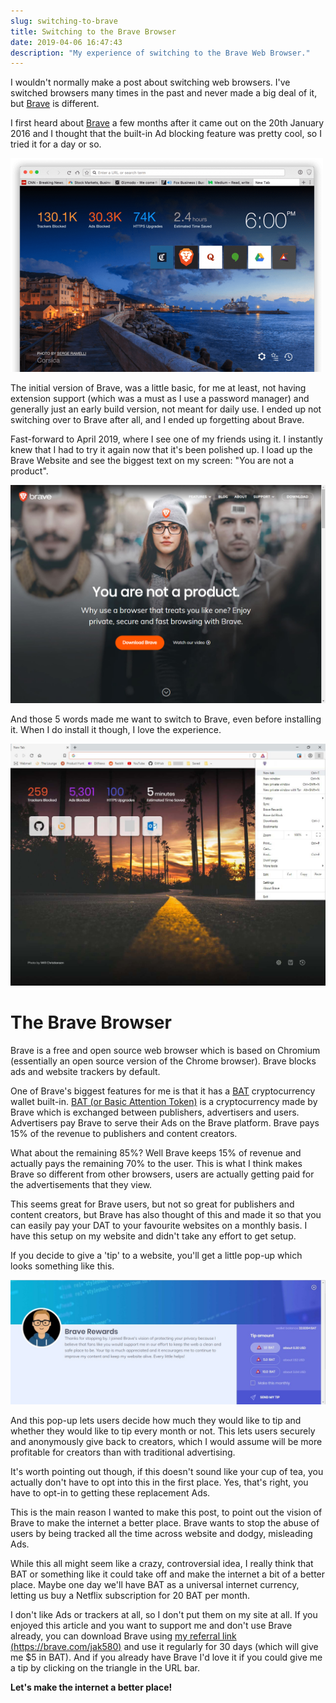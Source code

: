 ```yaml
---
slug: switching-to-brave
title: Switching to the Brave Browser
date: 2019-04-06 16:47:43
description: "My experience of switching to the Brave Web Browser."
---
```

I wouldn't normally make a post about switching web browsers. I've switched browsers many times in the past and never made a big deal of it, but [Brave](https://brave.com/) is different.

I first heard about [Brave](https://brave.com/) a few months after it came out on the 20th January 2016 and I thought that the built-in Ad blocking feature was pretty cool, so I tried it for a day or so.

![Old Brave Browser](./2019-04-06-switching-to-brave/old-brave.png)

The initial version of Brave, was a little basic, for me at least, not having extension support (which was a must as I use a password manager) and generally just an early build version, not meant for daily use. I ended up not switching over to Brave after all, and I ended up forgetting about Brave.

Fast-forward to April 2019, where I see one of my friends using it. I instantly knew that I had to try it again now that it's been polished up. I load up the Brave Website and see the biggest text on my screen: "You are not a product".

![Brave Website](./2019-04-06-switching-to-brave/brave-site.png)

And those 5 words made me want to switch to Brave, even before installing it. When I do install it though, I love the experience.

![Current Brave Browser](./2019-04-06-switching-to-brave/new-brave.jpg)

# The Brave Browser

Brave is a free and open source web browser which is based on Chromium (essentially an open source version of the Chrome browser). Brave blocks ads and website trackers by default.

One of Brave's biggest features for me is that it has a [BAT](https://basicattentiontoken.org/) cryptocurrency wallet built-in. [BAT (or Basic Attention Token)](https://basicattentiontoken.org/) is a cryptocurrency made by Brave which is exchanged between publishers, advertisers and users. Advertisers pay Brave to serve their Ads on the Brave platform. Brave pays 15% of the revenue to publishers and content creators.

What about the remaining 85%? Well Brave keeps 15% of revenue and actually pays the remaining 70% to the user. This is what I think makes Brave so different from other browsers, users are actually getting paid for the advertisements that they view.

This seems great for Brave users, but not so great for publishers and content creators, but Brave has also thought of this and made it so that you can easily pay your DAT to your favourite websites on a monthly basis. I have this setup on my website and didn't take any effort to get setup.

If you decide to give a 'tip' to a website, you'll get a little pop-up which looks something like this.

![Brave Tip Banner](./2019-04-06-switching-to-brave/brave-banner.jpg)

And this pop-up lets users decide how much they would like to tip and whether they would like to tip every month or not. This lets users securely and anonymously give back to creators, which I would assume will be more profitable for creators than with traditional advertising.

It's worth pointing out though, if this doesn't sound like your cup of tea, you actually don't have to opt into this in the first place. Yes, that's right, you have to opt-in to getting these replacement Ads.

This is the main reason I wanted to make this post, to point out the vision of Brave to make the internet a better place. Brave wants to stop the abuse of users by being tracked all the time across website and dodgy, misleading Ads.

While this all might seem like a crazy, controversial idea, I really think that BAT or something like it could take off and make the internet a bit of a better place. Maybe one day we'll have BAT as a universal internet currency, letting us buy a Netflix subscription for 20 BAT per month.

I don't like Ads or trackers at all, so I don't put them on my site at all. If you enjoyed this article and you want to support me and don't use Brave already, you can download Brave using [my referral link (https://brave.com/jak580)](https://brave.com/jak580) and use it regularly for 30 days (which will give me $5 in BAT). And if you already have Brave I'd love it if you could give me a tip by clicking on the triangle in the URL bar.

**Let's make the internet a better place!**
